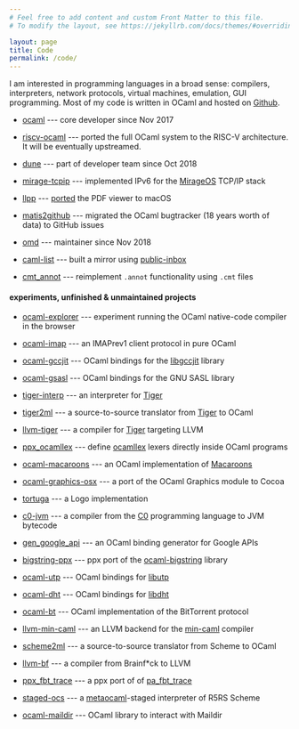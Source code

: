 ```yaml
---
# Feel free to add content and custom Front Matter to this file.
# To modify the layout, see https://jekyllrb.com/docs/themes/#overriding-theme-defaults

layout: page
title: Code
permalink: /code/
---
```


I am interested in programming languages in a broad sense:
compilers, interpreters, network protocols, virtual machines, emulation,
GUI programming. Most of my code is written
in OCaml and hosted on [Github](https://github.com/nojb).

- [ocaml](https://github.com/ocaml/ocaml/pulls?utf8=%E2%9C%93&q=author%3Anojb%20)
  --- core developer since Nov 2017

- [riscv-ocaml](https://github.com/nojb/riscv-ocaml) --- ported the full OCaml
  system to the RISC-V architecture. It will be eventually upstreamed.

- [dune](https://github.com/ocaml/dune/pulls?utf8=%E2%9C%93&q=author%3Anojb%20)
  --- part of developer team since Oct 2018

- [mirage-tcpip](https://github.com/mirage/mirage-tcpip) --- implemented IPv6
  for the [MirageOS] TCP/IP stack

- [llpp](https://github.com/moosotc/llpp) ---
  [ported](https://github.com/moosotc/llpp/pull/40) the PDF viewer to macOS

- [matis2github](https://github.com/nojb/mantis2github) --- migrated the OCaml
  bugtracker (18 years worth of data) to GitHub issues

- [omd](https://github.com/ocaml/omd) --- maintainer since Nov 2018

- [caml-list](https://inbox.ocaml.org/caml-list) --- built a mirror using
  [public-inbox]

- [cmt\_annot](https://github.com/LexiFi/cmt_annot) --- reimplement `.annot`
  functionality using `.cmt` files

#### experiments, unfinished & unmaintained projects

- [ocaml-explorer](https://nojb.github.io/ocaml-explorer) --- experiment
  running the OCaml native-code compiler in the browser

- [ocaml-imap](https://github.com/nojb/ocaml-imap) --- an IMAPrev1 client
  protocol in pure OCaml

- [ocaml-gccjit](https://github.com/nojb/ocaml-gccjit) --- OCaml bindings for
  the [libgccjit] library

- [ocaml-gsasl](https://github.com/nojb/ocaml-gsasl) --- OCaml bindings for
  the GNU SASL library

- [tiger-interp](https://github.com/nojb/tiger-interp) --- an interpreter for
  [Tiger]

- [tiger2ml](https://github.com/nojb/tiger2ml) --- a source-to-source translator
  from [Tiger] to OCaml

- [llvm-tiger](https://github.com/nojb/llvm-tiger) --- a compiler for [Tiger]
  targeting LLVM

- [ppx\_ocamllex](https://github.com/nojb/ppx_ocamllex) --- define [ocamllex]
  lexers directly inside OCaml programs

- [ocaml-macaroons](https://github.com/nojb/ocaml-macaroons) --- an OCaml
  implementation of [Macaroons]

- [ocaml-graphics-osx](https://github.com/nojb/ocaml-graphics-osx) --- a port of
  the OCaml Graphics module to Cocoa

- [tortuga](https://github.com/nojb/tortuga) --- a Logo implementation

- [c0-jvm](https://github.com/nojb/c0-jvm) --- a compiler from the [C0]
  programming language to JVM bytecode

- [gen\_google\_api](https://github.com/nojb/gen_google_api) --- an OCaml
  binding generator for Google APIs

- [bigstring-ppx](https://github.com/nojb/bitstring-ppx) --- ppx port of the
  [ocaml-bigstring] library

- [ocaml-utp](https://github.com/nojb/ocaml-utp) --- OCaml bindings for [libutp]

- [ocaml-dht](https://github.com/nojb/ocaml-dht) --- OCaml bindings for [libdht]

- [ocaml-bt](https://github.com/nojb/ocaml-bt) --- OCaml implementation of the
  BitTorrent protocol

- [llvm-min-caml](https://github.com/nojb/llvm-min-caml) --- an LLVM backend for
  the [min-caml](http://esumii.github.io/min-caml/index-e.html) compiler

- [scheme2ml](https://github.com/nojb/scheme2ml) --- a source-to-source
  translator from Scheme to OCaml

- [llvm-bf](https://github.com/nojb/llvm-bf) --- a compiler from Brainf*ck to
  LLVM

- [ppx\_fbt\_trace](https://github.com/nojb/ppx_fbt_trace) --- a ppx port of of
  [pa\_fbt\_trace](https://github.com/avsm/ocaml-fbt-trace)

- [staged-ocs](https://github.com/nojb/staged-ocs) --- a [metaocaml]-staged
  interpreter of R5RS Scheme

- [ocaml-maildir](https://github.com/nojb/ocaml-maildir) --- OCaml library to
  interact with Maildir

[ocaml-bigstring]: https://code.google.com/p/bitstring/
[Tiger]: https://www.cs.princeton.edu/~appel/modern/
[Macaroons]: http://research.google.com/pubs/pub41892.html
[C0]: http://c0.typesafety.net
[MirageOS]: https://mirage.io
[public-inbox]: https://public-inbox.org/README
[metaocaml]: http://okmij.org/ftp/ML/MetaOCaml.html
[libgccjit]: https://gcc.gnu.org/wiki/JIT
[ocamllex]: https://caml.inria.fr/pub/docs/manual-ocaml/lexyacc.html
[libutp]: https://github.com/bittorrent/libutp
[libdht]: https://github.com/jech/dht
